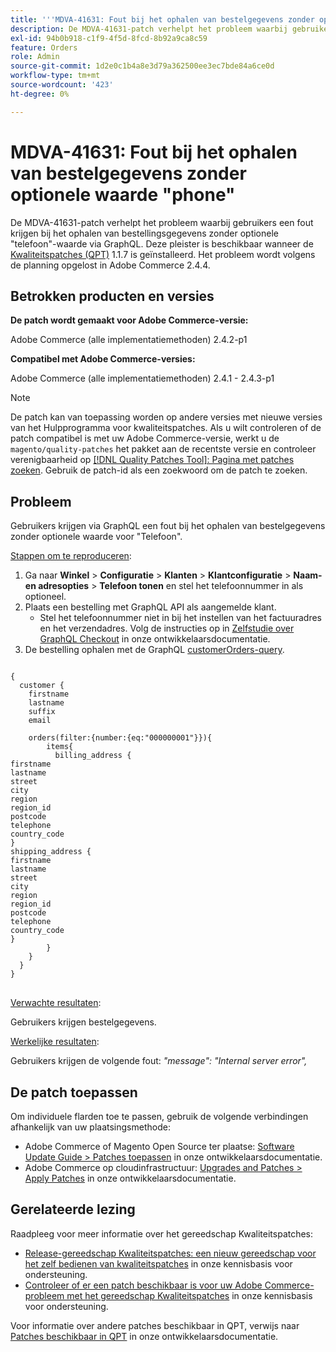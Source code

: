```yaml
---
title: '''MDVA-41631: Fout bij het ophalen van bestelgegevens zonder optionele waarde ''phone'''
description: De MDVA-41631-patch verhelpt het probleem waarbij gebruikers een fout krijgen bij het ophalen van bestellingsgegevens zonder optionele "telefoon"-waarde via GraphQL. Deze patch is beschikbaar wanneer [Quality Patches Tool (QPT)] (/help/announcements/adobe-commerce-announcements/magento-quality-patches-released-new-tool-to-self-serve-quality-patches.md) 1.1.7 is geïnstalleerd. Het probleem wordt volgens de planning opgelost in Adobe Commerce 2.4.4.
exl-id: 94b0b918-c1f9-4f5d-8fcd-8b92a9ca8c59
feature: Orders
role: Admin
source-git-commit: 1d2e0c1b4a8e3d79a362500ee3ec7bde84a6ce0d
workflow-type: tm+mt
source-wordcount: '423'
ht-degree: 0%

---
```


# MDVA-41631: Fout bij het ophalen van bestelgegevens zonder optionele waarde &quot;phone&quot;

De MDVA-41631-patch verhelpt het probleem waarbij gebruikers een fout krijgen bij het ophalen van bestellingsgegevens zonder optionele &quot;telefoon&quot;-waarde via GraphQL. Deze pleister is beschikbaar wanneer de [Kwaliteitspatches (QPT)](/help/announcements/adobe-commerce-announcements/magento-quality-patches-released-new-tool-to-self-serve-quality-patches.md) 1.1.7 is geïnstalleerd. Het probleem wordt volgens de planning opgelost in Adobe Commerce 2.4.4.

## Betrokken producten en versies

**De patch wordt gemaakt voor Adobe Commerce-versie:**

Adobe Commerce (alle implementatiemethoden) 2.4.2-p1

**Compatibel met Adobe Commerce-versies:**

Adobe Commerce (alle implementatiemethoden) 2.4.1 - 2.4.3-p1

>[!NOTE]
>
>De patch kan van toepassing worden op andere versies met nieuwe versies van het Hulpprogramma voor kwaliteitspatches. Als u wilt controleren of de patch compatibel is met uw Adobe Commerce-versie, werkt u de `magento/quality-patches` het pakket aan de recentste versie en controleer verenigbaarheid op [[!DNL Quality Patches Tool]: Pagina met patches zoeken](https://devdocs.magento.com/quality-patches/tool.html#patch-grid). Gebruik de patch-id als een zoekwoord om de patch te zoeken.

## Probleem

Gebruikers krijgen via GraphQL een fout bij het ophalen van bestelgegevens zonder optionele waarde voor &quot;Telefoon&quot;.

<u>Stappen om te reproduceren</u>:

1. Ga naar **Winkel** > **Configuratie** > **Klanten** > **Klantconfiguratie** > **Naam- en adresopties** > **Telefoon tonen** en stel het telefoonnummer in als optioneel.
1. Plaats een bestelling met GraphQL API als aangemelde klant.
   * Stel het telefoonnummer niet in bij het instellen van het factuuradres en het verzendadres. Volg de instructies op in [Zelfstudie over GraphQL Checkout](https://devdocs.magento.com/guides/v2.4/graphql/tutorials/checkout/checkout-customer.html) in onze ontwikkelaarsdocumentatie.
1. De bestelling ophalen met de GraphQL [customerOrders-query](https://devdocs.magento.com/guides/v2.4/graphql/queries/customer-orders.html).

<pre>
<code class="language-graphql">
{
  customer {
    firstname
    lastname
    suffix
    email

    orders(filter:{number:{eq:"000000001"}}){
        items{
          billing_address {
firstname
lastname
street
city
region
region_id
postcode
telephone
country_code
}
shipping_address {
firstname
lastname
street
city
region
region_id
postcode
telephone
country_code
}
        }
    }
  }
}
</code>
</pre>

<u>Verwachte resultaten</u>:

Gebruikers krijgen bestelgegevens.

<u>Werkelijke resultaten</u>:

Gebruikers krijgen de volgende fout: *&quot;message&quot;: &quot;Internal server error&quot;,*

## De patch toepassen

Om individuele flarden toe te passen, gebruik de volgende verbindingen afhankelijk van uw plaatsingsmethode:

* Adobe Commerce of Magento Open Source ter plaatse: [Software Update Guide > Patches toepassen](https://devdocs.magento.com/guides/v2.4/comp-mgr/patching/mqp.html) in onze ontwikkelaarsdocumentatie.
* Adobe Commerce op cloudinfrastructuur: [Upgrades and Patches > Apply Patches](https://devdocs.magento.com/cloud/project/project-patch.html) in onze ontwikkelaarsdocumentatie.

## Gerelateerde lezing

Raadpleeg voor meer informatie over het gereedschap Kwaliteitspatches:

* [Release-gereedschap Kwaliteitspatches: een nieuw gereedschap voor het zelf bedienen van kwaliteitspatches](/help/announcements/adobe-commerce-announcements/magento-quality-patches-released-new-tool-to-self-serve-quality-patches.md) in onze kennisbasis voor ondersteuning.
* [Controleer of er een patch beschikbaar is voor uw Adobe Commerce-probleem met het gereedschap Kwaliteitspatches](/help/support-tools/patches-available-in-qpt-tool/check-patch-for-magento-issue-with-magento-quality-patches.md) in onze kennisbasis voor ondersteuning.

Voor informatie over andere patches beschikbaar in QPT, verwijs naar [Patches beschikbaar in QPT](https://devdocs.magento.com/quality-patches/tool.html#patch-grid) in onze ontwikkelaarsdocumentatie.
